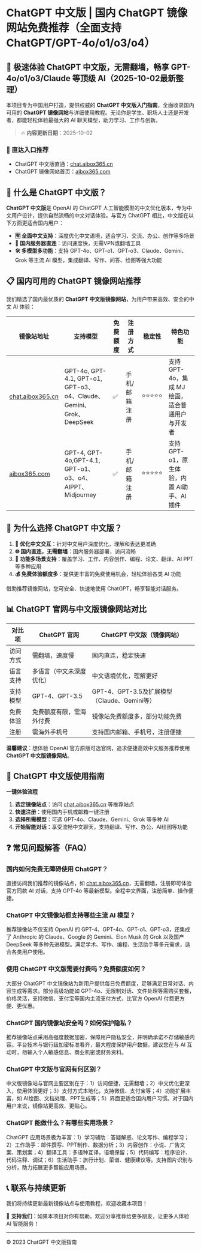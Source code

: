 # ChatGPT 中文版 | 国内 ChatGPT 镜像网站免费推荐（全面支持 ChatGPT/GPT-4o/o1/o3/o4）

## 📢 极速体验 ChatGPT 中文版，无需翻墙，畅享 GPT-4o/o1/o3/Claude 等顶级 AI（2025-10-02最新整理）

本项目专为中国用户打造，提供权威的 **ChatGPT 中文版入门指南**，全面收录国内可用的 **ChatGPT 镜像网站**与详细使用教程。无论你是学生、职场人士还是开发者，都能轻松体验最强大的 AI 聊天模型，助力学习、工作与创新。

> 🔥 **内容更新日期**：2025-10-02

### 🚀 直达入口推荐

- ChatGPT 中文版直通：[chat.aibox365.cn](https://chat.aibox365.cn)
- ChatGPT 镜像网站首页：[aibox365.com](https://aibox365.com)

## 🤔 什么是 ChatGPT 中文版？

**ChatGPT 中文版**是 OpenAI 的 ChatGPT 人工智能模型的中文优化版本，专为中文用户设计，提供自然流畅的中文对话体验。与官方 ChatGPT 相比，中文版在以下方面更适合国内用户：

- **🈶 全面中文支持**：深度优化中文语境，适合学习、交流、办公、创作等多场景
- **🚀 国内服务器直连**：访问速度快，无需VPN或翻墙工具
- **🛠️ 多模型多功能**：支持 GPT-4o、GPT-o1、GPT-o3、Claude、Gemini、Grok 等主流 AI 模型，集成翻译、写作、问答、绘图等强大功能

## 📋 国内可用的 ChatGPT 镜像网站推荐

我们精选了国内最优质的 **ChatGPT 中文版镜像网站**，为用户带来高效、安全的中文 AI 体验：

| 镜像站地址 | 支持模型 | 免费额度 | 注册方式 | 稳定性 | 特色功能 |
|------------|----------|----------|----------|--------|----------|
| [chat.aibox365.cn](https://chat.aibox365.cn) | GPT-4o, GPT-4.1, GPT-o1, GPT-o3、o4、Claude、Gemini、Grok、DeepSeek | ✅ | 手机/邮箱注册 | ⭐⭐⭐⭐⭐ | 支持 GPT-4o，集成 MJ 绘画，适合普通用户与开发者 |
| [aibox365.com](https://aibox365.com) | GPT-4, GPT-4o,GPT-4.1, GPT-o1、o3、o4、AIPPT、Midjourney | ✅ | 手机/邮箱注册 | ⭐⭐⭐⭐⭐ | 支持 GPT-o1，原生体验，内置 AI助手、AI插件 |

## 🌟 为什么选择 ChatGPT 中文版？

1. **📝 优化中文交互**：针对中文用户深度优化，理解和表达更准确
2. **🌐 国内直连，无需翻墙**：国内服务器部署，访问流畅
3. **🎯 功能多场景支持**：覆盖学习、工作、内容创作、编程、论文、翻译、AI PPT 等多种应用
4. **💰 免费体验额度多**：提供更丰富的免费使用机会，轻松体验各类 AI 功能

借助推荐镜像网站，您可安全、快速地使用 ChatGPT，畅享智能对话服务。

## 📊 ChatGPT 官网与中文版镜像网站对比

| 对比项 | ChatGPT 官网 | ChatGPT 中文版（镜像网站） |
|--------|--------------|----------------------------|
| 访问方式 | 需翻墙，速度慢 | 国内直连，稳定快速 |
| 语言支持 | 多语言（中文未深度优化） | 中文语境优化，理解更好 |
| 支持模型 | GPT-4、GPT-3.5 | GPT-4、GPT-3.5及扩展模型（Claude、Gemini等） |
| 免费体验 | 免费额度有限，需海外付费 | 镜像站免费额度多，部分功能免费 |
| 注册 | 需海外手机号 | 支持国内邮箱、手机号，注册便捷 |

**温馨建议**：想体验 OpenAI 官方原版可选官网，追求便捷高效中文服务推荐使用 **ChatGPT 中文版镜像网站**。

## 📝 ChatGPT 中文版使用指南

**一键体验流程**

1. **选定镜像站点**：访问 [chat.aibox365.cn](https://chat.aibox365.cn) 等推荐站点
2. **快速注册**：使用国内手机或邮箱一键注册
3. **选择所需模型**：可选 GPT-4o、Claude、Gemini、Grok 等多种 AI
4. **开始智能对话**：享受流畅中文聊天，支持翻译、写作、办公、AI绘图等功能

## ❓ 常见问题解答（FAQ）

### 国内如何免费无障碍使用 ChatGPT？

直接访问我们推荐的镜像站点，如 [chat.aibox365.cn](https://chat.aibox365.cn)，无需翻墙，注册即可体验官方同款 AI 对话，支持 GPT-4o 等最新模型。全程中文界面，注册简单、操作便捷。

### ChatGPT 中文镜像站都支持哪些主流 AI 模型？

推荐镜像站不仅支持 OpenAI 的 GPT-4、GPT-4o、GPT-o1、GPT-o3，还集成了 Anthropic 的 Claude、Google 的 Gemini、Elon Musk 的 Grok 以及国产 DeepSeek 等多种先进模型。满足学术、写作、编程、生活助手等多元需求，适合各类用户使用。

### 使用 ChatGPT 中文版需要付费吗？免费额度如何？

大部分 ChatGPT 中文镜像站为新用户提供每日免费额度，足够满足日常对话、内容生成等需求。部分高级功能如 GPT-4o、无限制对话、文件处理等需购买套餐，价格灵活，支持微信、支付宝等国内主流支付方式，比官方 OpenAI 付费更方便、更优惠。

### ChatGPT 国内镜像站安全吗？如何保护隐私？

推荐镜像站点采用高强度数据加密，保障用户隐私安全，并明确承诺不存储敏感内容。平台技术与银行级加密标准看齐，最大程度保护用户数据。建议您在与 AI 互动时，勿输入个人敏感信息、商业机密或财务资料。

### ChatGPT 中文版与官网有何区别？

中文版镜像站与官网主要区别在于：1）访问便捷，无需翻墙；2）中文优化更深入，使用体验更好；3）支付方式本地化，支持微信、支付宝等；4）功能扩展丰富，如 AI绘图、文档处理、PPT生成等；5）界面更适合国内用户习惯。对于国内用户来说，镜像站更高效、更贴心。

### ChatGPT 能做什么？有哪些实用场景？

ChatGPT 应用场景极为丰富：1）学习辅助：答疑解惑、论文写作、编程学习；2）工作助手：邮件撰写、PPT制作、数据分析；3）内容创作：小说、广告文案、策划案；4）翻译工具：多语种互译，语境保留；5）代码编写：程序设计、代码注释、调试；6）生活助手：旅行计划、菜谱、健康建议等。支持图片识别与分析，助力拓展更多智能应用场景。

## 📞 联系与持续更新

我们将持续更新最新镜像站点与使用教程，欢迎收藏本项目！

🌟 **支持我们**：如果本项目对你有帮助，欢迎分享推荐给更多朋友，让更多人体验 AI 智能服务！

---

© 2023 ChatGPT 中文版指南
